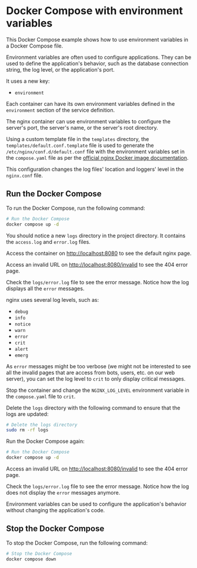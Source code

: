 # Docker Compose with environment variables

This Docker Compose example shows how to use environment variables in a Docker
Compose file.

Environment variables are often used to configure applications. They can be used
to define the application's behavior, such as the database connection string,
the log level, or the application's port.

It uses a new key:

- `environment`

Each container can have its own environment variables defined in the
`environment` section of the service definition.

The nginx container can use environment variables to configure the server's
port, the server's name, or the server's root directory.

Using a custom template file in the `templates` directory, the
`templates/default.conf.template` file is used to generate the
`/etc/nginx/conf.d/default.conf` file with the environment variables set in the
`compose.yaml` file as per the
[official nginx Docker image documentation](https://hub.docker.com/_/nginx).

This configuration changes the log files' location and loggers' level in the
`nginx.conf` file.

## Run the Docker Compose

To run the Docker Compose, run the following command:

```sh
# Run the Docker Compose
docker compose up -d
```

You should notice a new `logs` directory in the project directory. It contains
the `access.log` and `error.log` files.

Access the container on <http://localhost:8080> to see the default nginx page.

Access an invalid URL on <http://localhost:8080/invalid> to see the 404 error
page.

Check the `logs/error.log` file to see the error message. Notice how the log
displays all the `error` messages.

nginx uses several log levels, such as:

- `debug`
- `info`
- `notice`
- `warn`
- `error`
- `crit`
- `alert`
- `emerg`

As `error` messages might be too verbose (we might not be interested to see all
the invalid pages that are access from bots, users, etc. on our web server), you
can set the log level to `crit` to only display critical messages.

Stop the container and change the `NGINX_LOG_LEVEL` environment variable in the
`compose.yaml` file to `crit`.

Delete the `logs` directory with the following command to ensure that the logs
are updated:

```sh
# Delete the logs directory
sudo rm -rf logs
```

Run the Docker Compose again:

```sh
# Run the Docker Compose
docker compose up -d
```

Access an invalid URL on <http://localhost:8080/invalid> to see the 404 error
page.

Check the `logs/error.log` file to see the error message. Notice how the log
does not display the `error` messages anymore.

Environment variables can be used to configure the application's behavior
without changing the application's code.

## Stop the Docker Compose

To stop the Docker Compose, run the following command:

```sh
# Stop the Docker Compose
docker compose down
```

